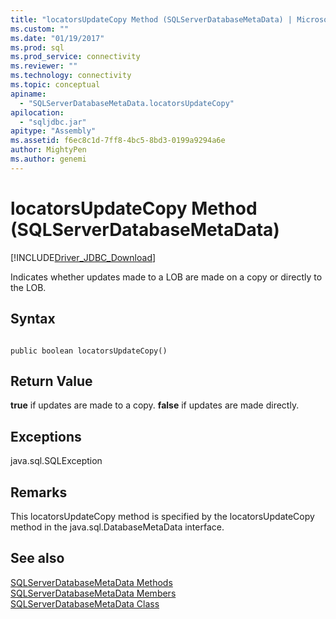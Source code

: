 ```yaml
---
title: "locatorsUpdateCopy Method (SQLServerDatabaseMetaData) | Microsoft Docs"
ms.custom: ""
ms.date: "01/19/2017"
ms.prod: sql
ms.prod_service: connectivity
ms.reviewer: ""
ms.technology: connectivity
ms.topic: conceptual
apiname: 
  - "SQLServerDatabaseMetaData.locatorsUpdateCopy"
apilocation: 
  - "sqljdbc.jar"
apitype: "Assembly"
ms.assetid: f6ec8c1d-7ff8-4bc5-8bd3-0199a9294a6e
author: MightyPen
ms.author: genemi
---
```

# locatorsUpdateCopy Method (SQLServerDatabaseMetaData)
[!INCLUDE[Driver_JDBC_Download](../../../includes/driver_jdbc_download.md)]

  Indicates whether updates made to a LOB are made on a copy or directly to the LOB.  
  
## Syntax  
  
```  
  
public boolean locatorsUpdateCopy()  
```  
  
## Return Value  
 **true** if updates are made to a copy. **false** if updates are made directly.  
  
## Exceptions  
 java.sql.SQLException  
  
## Remarks  
 This locatorsUpdateCopy method is specified by the locatorsUpdateCopy method in the java.sql.DatabaseMetaData interface.  
  
## See also  
 [SQLServerDatabaseMetaData Methods](../../../connect/jdbc/reference/sqlserverdatabasemetadata-methods.md)   
 [SQLServerDatabaseMetaData Members](../../../connect/jdbc/reference/sqlserverdatabasemetadata-members.md)   
 [SQLServerDatabaseMetaData Class](../../../connect/jdbc/reference/sqlserverdatabasemetadata-class.md)  
  
  
